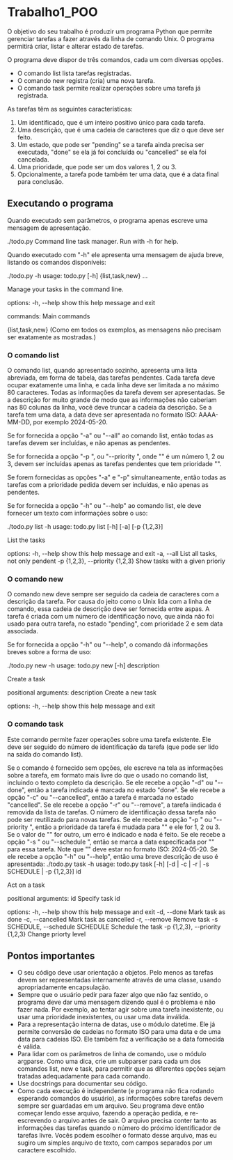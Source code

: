 # Trabalho1_POO
 O objetivo do seu trabalho é produzir um programa Python que permite gerenciar tarefas a fazer através da linha de comando Unix. O programa permitirá criar, listar e alterar estado de tarefas.

O programa deve dispor de três comandos, cada um com diversas opções.

- O comando list lista tarefas registradas.
- O comando new registra (cria) uma nova tarefa.
- O comando task permite realizar operações sobre uma tarefa já registrada.

As tarefas têm as seguintes características:

1) Um identificado, que é um inteiro positivo único para cada tarefa.
2) Uma descrição, que é uma cadeia de caracteres que diz o que deve ser feito.
3) Um estado, que pode ser "pending" se a tarefa ainda precisa ser executada, "done" se ela já foi concluída ou "cancelled" se ela foi cancelada.
4) Uma prioridade, que pode ser um dos valores 1, 2 ou 3.
5) Opcionalmente, a tarefa pode também ter uma data, que é a data final para conclusão.

## Executando o programa
Quando executado sem parâmetros, o programa apenas escreve uma mensagem de apresentação.

  ./todo.py 
Command line task manager.
Run with -h for help.

Quando executado com "-h" ele apresenta uma mensagem de ajuda breve, listando os comandos disponíveis:

 ./todo.py -h
usage: todo.py [-h] {list,task,new} ...

Manage your tasks in the command line.

options:
  -h, --help       show this help message and exit

commands:
  Main commands

  {list,task,new}
(Como em todos os exemplos, as mensagens não precisam ser exatamente as mostradas.)

### O comando list
O comando list, quando apresentado sozinho, apresenta uma lista abreviada, em forma de tabela, das tarefas pendentes. Cada tarefa deve ocupar exatamente uma linha, e cada linha deve ser limitada a no máximo 80 caracteres. Todas as informações da tarefa devem ser apresentadas. Se a descrição for muito grande de modo que as informações não caberiam nas 80 colunas da linha, você deve truncar a cadeia da descrição. Se a tarefa tem uma data, a data deve ser apresentada no formato ISO: AAAA-MM-DD, por exemplo 2024-05-20.

Se for fornecida a opção "-a" ou "--all" ao comando list, então todas as tarefas devem ser incluídas, e não apenas as pendentes.

Se for fornecida a opção "-p <x>", ou "--priority <x>", onde "<x>" é um número 1, 2 ou 3, devem ser incluídas apenas as tarefas pendentes que tem prioridade "<x>".

Se forem fornecidas as opções "-a" e "-p" simultaneamente, então todas as tarefas com a prioridade pedida devem ser incluídas, e não apenas as pendentes.

Se for fornecida a opção "-h" ou "--help" ao comando list, ele deve fornecer um texto com informações sobre o uso:

 ./todo.py list -h
usage: todo.py list [-h] [-a] [-p {1,2,3}]

List the tasks

options:
  -h, --help            show this help message and exit
  -a, --all             List all tasks, not only pendent
  -p {1,2,3}, --priority {1,2,3}
                        Show tasks with a given prioriy
### O comando new
O comando new deve sempre ser seguido da cadeia de caracteres com a descrição da tarefa. Por causa do jeito como o Unix lida com a linha de comando, essa cadeia de descrição deve ser fornecida entre aspas. A tarefa é criada com um número de identificação novo, que ainda não foi usado para outra tarefa, no estado "pending", com prioridade 2 e sem data associada.

Se for fornecida a opção "-h" ou "--help", o comando dá informações breves sobre a forma de uso:

 ./todo.py new -h
usage: todo.py new [-h] description

Create a task

positional arguments:
  description  Create a new task

options:
  -h, --help   show this help message and exit
  
### O comando task
Este comando permite fazer operações sobre uma tarefa existente. Ele deve ser seguido do número de identificação da tarefa (que pode ser lido na saída do comando list).

Se o comando é fornecido sem opções, ele escreve na tela as informações sobre a tarefa, em formato mais livre do que o usado no comando list, incluindo o texto completo da descrição.
Se ele recebe a opção "-d" ou "--done", então a tarefa indicada é marcada no estado "done".
Se ele recebe a opção "-c" ou "--cancelled", então a tarefa é marcada no estado "cancelled".
Se ele recebe a opção "-r" ou "--remove", a tarefa iindicada é removida da lista de tarefas. O número de identificação dessa tarefa não pode ser reutilizado para novas tarefas.
Se ele recebe a opção "-p <x>" ou "--priority <x>", então a prioridade  da tarefa é mudada para "<x>" e ele for 1, 2 ou 3. Se o valor de "<x>" for outro, um erro é indicado e nada é feito.
Se ele recebe a opção "-s <data>" ou "--schedule <data>", então se marca a data especificada por "<data>" para essa tarefa. Note que "<data>" deve estar no formato ISO: 2024-05-20.
Se ele recebe a opção "-h" ou "--help", então uma breve descrição de uso é apresentada:
 ./todo.py task -h
usage: todo.py task [-h] [-d | -c | -r | -s SCHEDULE | -p {1,2,3}] id

Act on a task

positional arguments:
  id                    Specify task id

options:
  -h, --help            show this help message and exit
  -d, --done            Mark task as done
  -c, --cancelled       Mark task as cancelled
  -r, --remove          Remove task
  -s SCHEDULE, --schedule SCHEDULE
                        Schedule the task
  -p {1,2,3}, --priority {1,2,3}
                        Change priorty level
## Pontos importantes
- O seu código deve usar orientação a objetos. Pelo menos as tarefas devem ser representadas internamente através de uma classe, usando apropriadamente encapsulação.
- Sempre que o usuário pedir para fazer algo que não faz sentido, o programa deve dar uma mensagem dizendo qual é o problema e não fazer nada. Por exemplo, ao tentar agir sobre uma tarefa inexistente, ou usar uma prioridade inexistentes, ou usar uma data inválida.
- Para a representação interna de datas, use o módulo datetime. Ele já permite conversão de cadeias no formato ISO para uma data e de uma data para cadeias ISO. Ele também faz a verificação se a data fornecida é válida.
- Para lidar com os parâmetros de linha de comando, use o módulo argparse. Como uma dica, crie um subparser para cada um dos comandos list, new e task, para permitir que as diferentes opções sejam tratadas adequadamente para cada comando.
- Use docstrings para documentar seu código.
- Como cada execução é independente (e programa não fica rodando esperando comandos do usuário), as informações sobre tarefas devem sempre ser guardadas em um arquivo. Seu programa deve então começar lendo esse arquivo, fazendo a operação pedida, e re-escrevendo o arquivo antes de sair. O arquivo precisa conter tanto as informações das tarefas quando o número do próximo identificador de tarefas livre. Vocês podem escolher o formato desse arquivo, mas eu sugiro um simples arquivo de texto, com campos separados por um caractere escolhido.
